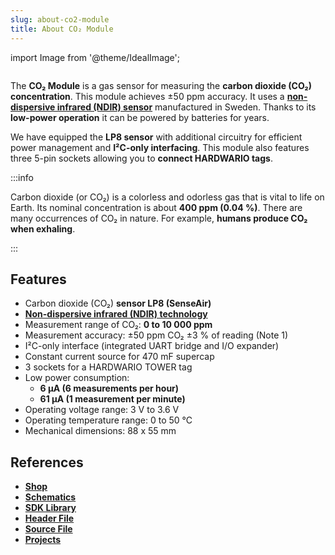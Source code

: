 ```yaml
---
slug: about-co2-module
title: About CO₂ Module
---
```

import Image from '@theme/IdealImage';

<div class="container">
  <div class="row">
    <div class="col col--4">
      <div><Image img={require('./1-wire-module.png')} /></div>
    </div>
    <div class="col col--6">
      <p>
        The <b>CO₂ Module</b> is a gas sensor for measuring the <b>carbon dioxide (CO₂) concentration</b>. This module achieves ±50 ppm accuracy. It uses a <a href="https://en.wikipedia.org/wiki/Carbon_dioxide_sensor"><b>non-dispersive infrared (NDIR) sensor</b></a> manufactured in Sweden. Thanks to its <b>low-power operation</b> it can be powered by batteries for years.
      </p>
      <p>
        We have equipped the <b>LP8 sensor</b> with additional circuitry for efficient power management and <b>I²C-only interfacing</b>. This module also features three 5-pin sockets allowing you to <b>connect HARDWARIO tags</b>.
      </p>
    </div>
  </div>
</div>

:::info

Carbon dioxide (or CO₂) is a colorless and odorless gas that is vital to life on Earth. Its nominal concentration is about **400 ppm (0.04 %)**. There are many occurrences of CO₂ in nature. For example, **humans produce CO₂ when exhaling**.

:::

## Features
- Carbon dioxide (CO₂) **sensor LP8 (SenseAir)**
- [**Non-dispersive infrared (NDIR) technology**](https://en.wikipedia.org/wiki/Carbon_dioxide_sensor)
- Measurement range of CO₂: **0 to 10 000 ppm**
- Measurement accuracy: ±50 ppm CO₂ ±3 % of reading (Note 1)
- I²C-only interface (integrated UART bridge and I/O expander)
- Constant current source for 470 mF supercap
- 3 sockets for a HARDWARIO TOWER tag
- Low power consumption:
  - **6 µA (6 measurements per hour)**
  - **61 µA (1 measurement per minute)**
- Operating voltage range: 3 V to 3.6 V
- Operating temperature range: 0 to 50 °C
- Mechanical dimensions: 88 x 55 mm

## References
- [**Shop**](https://shop.hardwario.com/co2-module/)
- [**Schematics**](https://github.com/hardwario/bc-hardware/tree/master/out/bc-module-co2)
- [**SDK Library**](https://sdk.hardwario.com/group__twr__module__co2)
- [**Header File**](https://github.com/hardwario/twr-sdk/blob/master/twr/inc/twr_module_co2.h)
- [**Source File**](https://github.com/hardwario/twr-sdk/blob/master/twr/src/twr_module_co2.c)
- [**Projects**](https://www.hackster.io/hardwario/projects?part_id=73699)
